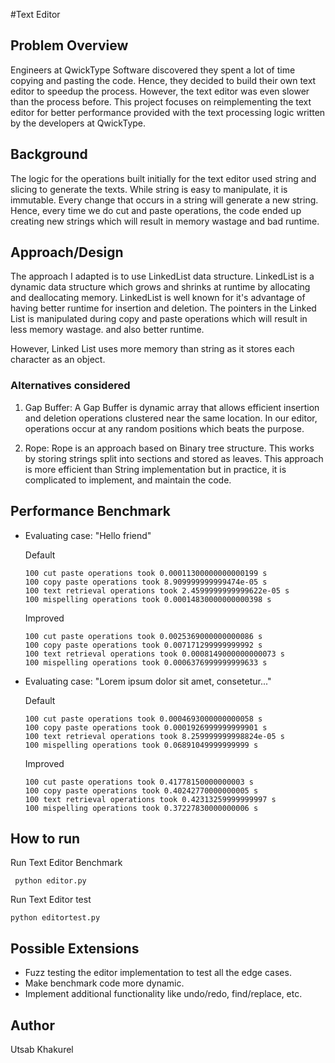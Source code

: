 #Text Editor

## Problem Overview

Engineers at QwickType Software discovered they spent a lot of time copying and 
pasting the code. Hence, they decided to build their own text editor to speedup
the process. However, the text editor was even slower than the process before.
This project focuses on reimplementing the text editor for better performance
provided with the text processing logic written by the developers at QwickType.

## Background

The logic for the operations built initially for the text editor used string and slicing to generate the 
texts. While string is easy to manipulate, it is immutable. Every change that occurs 
in a string will generate a new string. Hence, every time we do cut and paste operations, 
the code ended up creating new strings which will result in memory wastage and bad runtime.

## Approach/Design

The approach I adapted is to use LinkedList data structure. LinkedList is a dynamic data structure
which grows and shrinks at runtime by allocating and deallocating memory. LinkedList is well known
for it's advantage of having better runtime for insertion and deletion. The pointers in the Linked List
is manipulated during copy and paste operations which will result in less memory wastage.
and also better runtime. 

However, Linked List uses more memory than string as it stores each character as an object.

### Alternatives considered

1) Gap Buffer: A Gap Buffer is dynamic array that allows efficient insertion and deletion
operations clustered near the same location. In our editor, operations occur at any random positions
which beats the purpose.  

2) Rope: Rope is an approach based on Binary tree structure. This works by storing 
strings split into sections and stored as leaves. This approach is more efficient than 
String implementation but in practice, it is complicated to implement, and maintain the code.
 
## Performance Benchmark

*  Evaluating case: "Hello friend"

    Default
    ```
    100 cut paste operations took 0.00011300000000000199 s
    100 copy paste operations took 8.909999999999474e-05 s
    100 text retrieval operations took 2.4599999999999622e-05 s
    100 mispelling operations took 0.00014830000000000398 s
    ```
   
   Improved
   ```
   100 cut paste operations took 0.0025369000000000086 s
   100 copy paste operations took 0.007171299999999992 s
   100 text retrieval operations took 0.0008149000000000073 s
   100 mispelling operations took 0.0006376999999999633 s  
   ```
   
*  Evaluating case: "Lorem ipsum dolor sit amet, consetetur..."

    Default
    ```
    100 cut paste operations took 0.0004693000000000058 s
    100 copy paste operations took 0.0001926999999999901 s
    100 text retrieval operations took 8.259999999998824e-05 s
    100 mispelling operations took 0.06891049999999999 s
   ```
    Improved 
    ```
    100 cut paste operations took 0.41778150000000003 s
    100 copy paste operations took 0.40242770000000005 s
    100 text retrieval operations took 0.42313259999999997 s
    100 mispelling operations took 0.37227830000000006 s
   ```

## How to run

Run Text Editor Benchmark
```
 python editor.py
```

Run Text Editor test
```
python editortest.py
```
## Possible Extensions

*  Fuzz testing the editor implementation to test all the edge cases.
*  Make benchmark code more dynamic.
*  Implement additional functionality like undo/redo, find/replace, etc.

## Author

Utsab Khakurel


